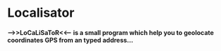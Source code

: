 # Localisator
#### -->>LoCaLiSaToR&lt;&lt;-- is a small program which help you to geolocate coordinates GPS from an typed address...

